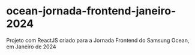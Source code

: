 # ocean-jornada-frontend-janeiro-2024
Projeto com ReactJS criado para a Jornada Frontend do Samsung Ocean, em Janeiro de 2024
